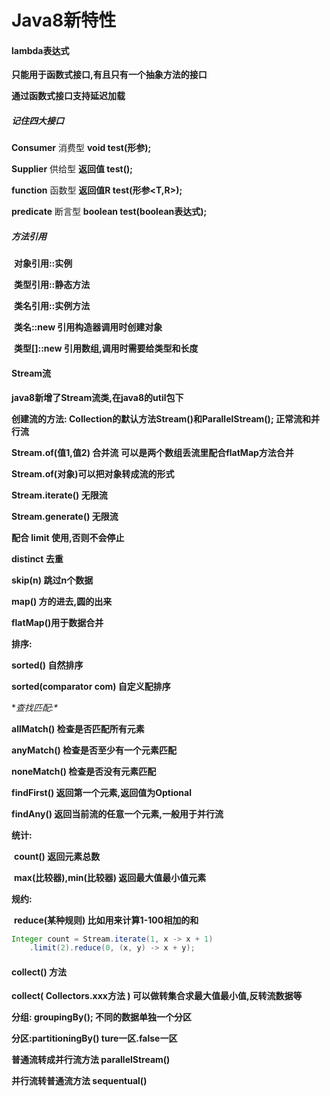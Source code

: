 # **Java8新特性**

#### **lambda表达式**

**只能用于函数式接口,有且只有一个抽象方法的接口**

**通过函数式接口支持延迟加载** 





##### 记住四大接口

**Consumer** 消费型  **void test(形参);**

**Supplier** 供给型  **返回值 test();**

**function** 函数型 **返回值R test(形参<T,R>);**

**predicate** 断言型 **boolean test(boolean表达式);**



##### **方法引用**

​	**对象引用::实例**

​	**类型引用::静态方法**

​	**类名引用::实例方法**

​	**类名::new 引用构造器调用时创建对象**

​	**类型[]::new 引用数组,调用时需要给类型和长度**





#### Stream流



**java8新增了Stream流类,在java8的util包下**

**创建流的方法: Collection的默认方法Stream()和ParallelStream(); 正常流和并行流**

**Stream.of(值1,值2) 合并流** **可以是两个数组丢流里配合flatMap方法合并**

**Stream.of(对象)可以把对象转成流的形式**



**Stream.iterate() 无限流**

**Stream.generate() 无限流**

**配合 limit 使用,否则不会停止**



**distinct 去重**

**skip(n) 跳过n个数据**

**map() 方的进去,圆的出来**

**flatMap()用于数据合并**



**排序:**

**sorted() 自然排序**

**sorted(comparator com) 自定义配排序**



**查找匹配:\**

**allMatch() 检查是否匹配所有元素**

**anyMatch() 检查是否至少有一个元素匹配**

**noneMatch() 检查是否没有元素匹配**

**findFirst() 返回第一个元素,返回值为Optional**

**findAny() 返回当前流的任意一个元素,一般用于并行流**



**统计:**

​	**count() 返回元素总数**

​	**max(比较器),min(比较器) 返回最大值最小值元素**

**规约:**

​	**reduce(某种规则) 比如用来计算1-100相加的和** 

```java
Integer count = Stream.iterate(1, x -> x + 1)
    .limit(2).reduce(0, (x, y) -> x + y);
```



#### **collect() 方法**

 **collect( Collectors.xxx方法 ) 可以做转集合求最大值最小值,反转流数据等**

**分组: groupingBy();   不同的数据单独一个分区**

**分区:partitioningBy()  ture一区.false一区**



**普通流转成并行流方法 parallelStream()**

**并行流转普通流方法 sequentual()**